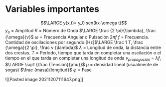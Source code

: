 # Variables importantes
$$\LARGE y(x,t)= y_0 sen(kx-\omega t)$$
$y_o$ = Amplitud
$K$ = Número de Onda $\LARGE \frac  {2 \pi}{\lambda}, \frac {\omega}{v}$
$\omega$ = Frecuencia Angular o Pulsación $2\pi f$
$f$ = Frecuencia. Cantidad de oscilaciones por segundo.[Hz]$\LARGE \frac 1 T, \frac {\omega}{2 \pi}, \frac v {\lambda}$
$\lambda$ = Longitud de onda, la distancia entre dos crestas.
$T$ = Período, tiempo que tarda en completar una oscilación o el tiempo en el que tarda en completar una longitud de onda
$v_{propagación}$ = $\lambda f$, $\LARGE \sqrt {\frac {Tensión}{\mu}}$
$\mu$ = densidad lineal (usualmente de sogas) $\frac {masa}{longitud}$
$\varphi$ = Fase

![[Pasted image 20211207111647.png]]

